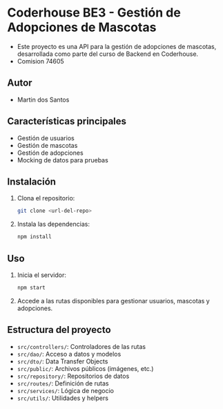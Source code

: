 # Coderhouse BE3 - Gestión de Adopciones de Mascotas

- Este proyecto es una API para la gestión de adopciones de mascotas, desarrollada como parte del curso de Backend en Coderhouse.
- Comision 74605

## Autor

- Martin dos Santos

## Características principales

- Gestión de usuarios
- Gestión de mascotas
- Gestión de adopciones
- Mocking de datos para pruebas

## Instalación

1. Clona el repositorio:
   ```bash
   git clone <url-del-repo>
   ```
2. Instala las dependencias:
   ```bash
   npm install
   ```

## Uso

1. Inicia el servidor:
   ```bash
   npm start
   ```
2. Accede a las rutas disponibles para gestionar usuarios, mascotas y adopciones.

## Estructura del proyecto

- `src/controllers/`: Controladores de las rutas
- `src/dao/`: Acceso a datos y modelos
- `src/dto/`: Data Transfer Objects
- `src/public/`: Archivos públicos (imágenes, etc.)
- `src/repository/`: Repositorios de datos
- `src/routes/`: Definición de rutas
- `src/services/`: Lógica de negocio
- `src/utils/`: Utilidades y helpers
